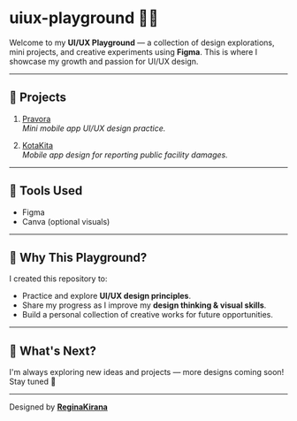 # uiux-playground 🎨✨

Welcome to my **UI/UX Playground** — a collection of design explorations, mini projects, and creative experiments using **Figma**. This is where I showcase my growth and passion for UI/UX design.

---

## 🚀 Projects

1. [Pravora](./Pravora/README.md)  
*Mini mobile app UI/UX design practice.*

2. [KotaKita](./KotaKita/README.md)  
*Mobile app design for reporting public facility damages.*

---

## 🎨 Tools Used
- Figma
- Canva (optional visuals)

---

## 💭 Why This Playground?
I created this repository to:
- Practice and explore **UI/UX design principles**.
- Share my progress as I improve my **design thinking & visual skills**.
- Build a personal collection of creative works for future opportunities.

---

## 📌 What's Next?
I'm always exploring new ideas and projects — more designs coming soon! Stay tuned 🌱

---

Designed by **[ReginaKirana](https://github.com/ReginaKirana)**
